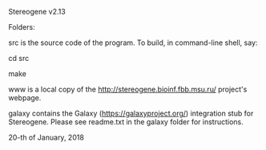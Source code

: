 Stereogene v2.13

Folders:

src is the source code of the program. To build, in command-line shell, say:

cd src

make

www is a local copy of the http://stereogene.bioinf.fbb.msu.ru/ project's webpage.

galaxy contains the Galaxy (https://galaxyproject.org/) integration stub for Stereogene. 
Please see readme.txt in the galaxy folder for instructions.

20-th of January, 2018
